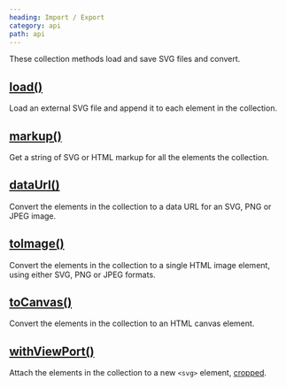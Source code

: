 ```yaml
---
heading: Import / Export
category: api
path: api
---
```


These collection methods load and save SVG files and convert.


## [load()](/api/load/)

Load an external SVG file and append it to each element in the collection.


## [markup()](/api/markup/)

Get a string of SVG or HTML markup for all the elements the collection.


## [dataUrl()](/api/dataurl/)

Convert the elements in the collection to a data URL for an SVG, PNG or JPEG image.


## [toImage()](/api/toimage/)

Convert the elements in the collection to a single HTML image element, using either SVG, PNG or JPEG formats.


## [toCanvas()](/api/tocanvas/)

Convert the elements in the collection to an HTML canvas element.


## [withViewPort()](/api/withviewport/)

Attach the elements in the collection to a new `<svg>` element, [cropped](/api/crop/).
